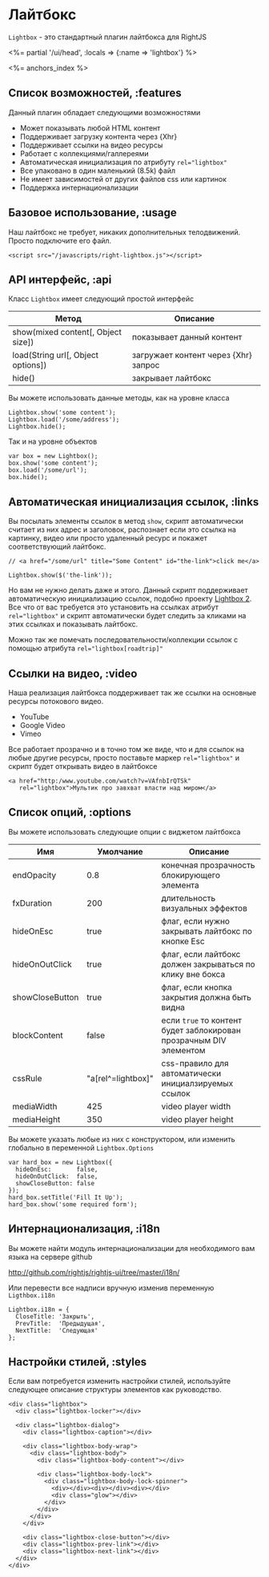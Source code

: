 # Лайтбокс

`Lightbox` - это стандартный плагин лайтбокса для RightJS

<%= partial '/ui/head', :locals => {:name => 'lightbox'} %>

<%= anchors_index %>

## Список возможностей, :features

Данный плагин обладает следующими возможностями

* Может показывать любой HTML контент
* Поддерживает загрузку контента через {Xhr}
* Поддерживает ссылки на видео ресурсы
* Работает с коллекциями/галлереями
* Автоматическая инициализация по атрибуту `rel="lightbox"`
* Все упаковано в один маленький (8.5k) файл
* Не имеет зависимостей от других файлов css или картинок
* Поддержка интернационализации


## Базовое использование, :usage

Наш лайтбокс не требует, никаких дополнительных телодвижений. Просто подключите его файл.

    <script src="/javascripts/right-lightbox.js"></script>


## API интерфейс, :api

Класс `Lightbox` имеет следующий простой интерфейс

Метод                                | Описание
-------------------------------------|---------------------------------------------------
show(mixed content\[, Object size\]) | показывает данный контент
load(String url\[, Object options\]) | загружает контент через {Xhr} запрос
hide()                               | закрывает лайтбокс

Вы можете использовать данные методы, как на уровне класса

    Lightbox.show('some content');
    Lightbox.load('/some/address');
    Lightbox.hide();

Так и на уровне объектов

    var box = new Lightbox();
    box.show('some content');
    box.load('/some/url');
    box.hide();


## Автоматическая инициализация ссылок, :links

Вы посылать элементы ссылок в метод `show`, скрипт автоматически считает из
них адрес и заголовок, распознает если это ссылка на картинку, видео или просто
удаленный ресурс и покажет соответствующий лайтбокс.

    // <a href="/some/url" title="Some Content" id="the-link">click me</a>

    Lightbox.show($('the-link'));

Но вам не нужно делать даже и этого. Данный скрипт поддерживает автоматическую
инициализацию ссылок, подобно проекту [Lightbox 2](http://www.huddletogether.com/projects/lightbox2).
Все что от вас требуется это установить на ссылках атрибут `rel="lightbox"` и скрипт
автоматически будет следить за кликами на этих ссылках и показывать лайтбокс.

Можно так же помечать последовательности/коллекции ссылок с помощью атрибута
`rel="lightbox[roadtrip]"`

## Ссылки на видео, :video

Наша реализация лайтбокса поддерживает так же ссылки на основные ресурсы потокового видео.

* YouTube
* Google Video
* Vimeo

Все работает прозрачно и в точно том же виде, что и для ссылок на любые другие ресурсы,
просто поставьте маркер `rel="lightbox"` и скрипт будет открывать видео в лайтбоксе

    <a href="http:/www.youtube.com/watch?v=VAfnbIrQTSk"
       rel="lightbox">Мультик про завхват власти над миром</a>


## Список опций, :options

Вы можете использовать следующие опции с виджетом лайтбокса

Имя             | Умолчание  | Описание
----------------|------------|----------------------------------------------------------------------------------
endOpacity      | 0.8        | конечная прозрачность блокирующего элемента
fxDuration      | 200        | длительность визуальных эффектов
hideOnEsc       | true       | флаг, если нужно закрывать лайтбокс по кнопке Esc
hideOnOutClick  | true       | флаг, если лайтбокс должен закрываться по клику вне бокса
showCloseButton | true       | флаг, если кнопка закрытия должна быть видна
blockContent    | false      | если `true` то контент будет заблокирован прозрачным DIV элементом
cssRule         | "a\[rel^=lightbox\]" | css-правило для автоматически инициалзируемых ссылок
mediaWidth      | 425     | video player width
mediaHeight     | 350     | video player height

Вы можете указать любые из них с конструктором, или изменить глобально в переменной `Lightbox.Options`

    var hard_box = new Lightbox({
      hideOnEsc:       false,
      hideOnOutClick:  false,
      showCloseButton: false
    });
    hard_box.setTitle('Fill It Up');
    hard_box.show('some required form');


## Интернационализация, :i18n

Вы можете найти модуль интернационализации для необходимого вам языка на сервере github

<http://github.com/rightjs/rightjs-ui/tree/master/i18n/>

Или перевести все надписи вручную изменив переменную `Ligthbox.i18n`

    Lightbox.i18n = {
      CloseTitle: 'Закрыть',
      PrevTitle:  'Предыдущая',
      NextTitle:  'Следующая'
    };


## Настройки стилей, :styles

Если вам потребуется изменить настройки стилей, используйте следующее описание
структуры элементов как руководство.

    <div class="lightbox">
      <div class="lightbox-locker"></div>
      
      <div class="lightbox-dialog">
        <div class="lightbox-caption"></div>
        
        <div class="lightbox-body-wrap">
          <div class="lightbox-body">
            <div class="lightbox-body-content"></div>
            
            <div class="lightbox-body-lock">
              <div class="lightbox-body-lock-spinner">
                <div></div><div></div><div></div>
                <div class="glow"></div>
              </div>
            </div>
          </div>
        </div>
        
        <div class="lightbox-close-button"></div>
        <div class="lightbox-prev-link"></div>
        <div class="lightbox-next-link"></div>
      </div>
    </div>
